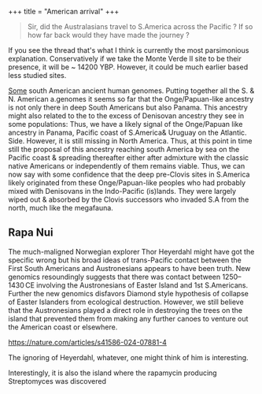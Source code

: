 +++
title = "American arrival"
+++
> Sir, did the Australasians travel to S.America across the Pacific ? If so how far back would they have made the journey ?

If you see the thread that's what I think is currently the most parsimonious explanation. Conservatively if we take the Monte Verde II site to be their presence, it will be ~ 14200 YBP. However, it could be much earlier based less studied sites.

[Some](https://royalsocietypublishing.org/doi/abs/10.1098/rspb.2022.1078) south American ancient human genomes. Putting together all the S. & N.  American a.genomes it seems so far that the Onge/Papuan-like ancestry is not only there in deep South Americans but also Panama. This ancestry might also related to the to the excess of Denisovan ancestry they see in some populations: Thus, we have a likely signal of the Onge/Papuan like ancestry in Panama, Pacific coast of S.America& Uruguay on the Atlantic. Side. However, it is still missing in North America. Thus, at this point in time still the proposal of this ancestry reaching south America by sea on the Pacific coast & spreading thereafter either after admixture with the classic native Americans or independently of them remains viable. Thus, we can now say with some confidence that the deep pre-Clovis sites in S.America likely originated from these Onge/Papuan-like peoples who had probably mixed with Denisovans in the Indo-Pacific (is)lands. They were largely wiped out & absorbed by the Clovis successors who invaded S.A from the north, much like the megafauna.


## Rapa Nui
The much-maligned Norwegian explorer Thor Heyerdahl might have got the specific wrong but his broad ideas of trans-Pacific contact between the First South Americans and Austronesians appears to have been truth. New genomics resoundingly suggests that there was contact between 1250–1430 CE involving the Austronesians of Easter Island and 1st S.Americans. Further the new genomics disfavors Diamond style hypothesis of collapse of Easter Islanders from ecological destruction. However, we still believe that the Austronesians played a direct role in destroying the trees on the island that prevented them from making any further canoes to venture out the American coast or elsewhere.


https://nature.com/articles/s41586-024-07881-4

The ignoring of Heyerdahl, whatever, one might think of him is interesting.

Interestingly, it is also the island where the rapamycin producing Streptomyces was discovered
